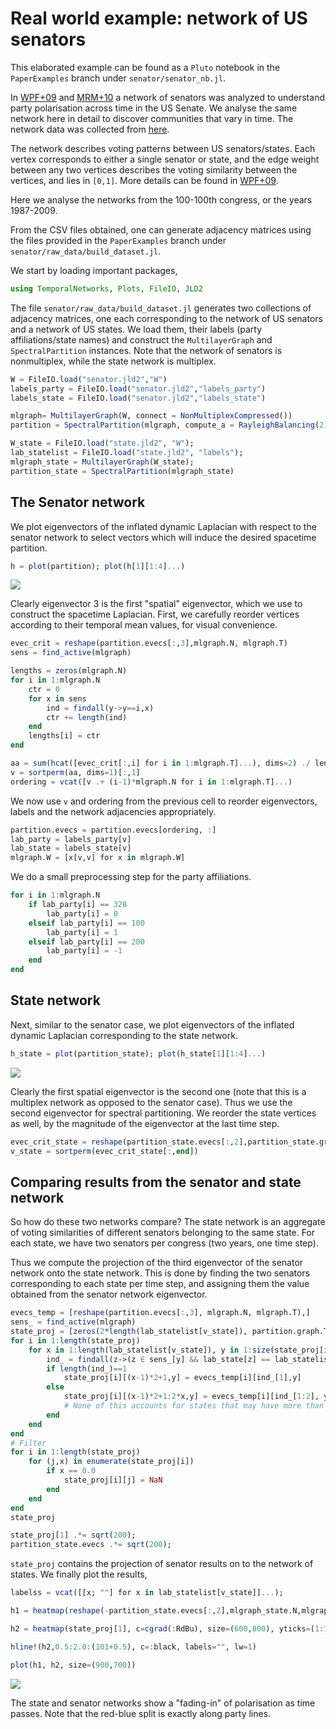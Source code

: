 # Real world example: network of US senators

This elaborated example can be found as a `Pluto` notebook in the `PaperExamples` branch under `senator/senator_nb.jl`.

In [WPF+09](https://arxiv.org/abs/0907.3509) and [MRM+10](https://arxiv.org/abs/0911.1824) a network of senators was analyzed to understand party polarisation across time in the US Senate. We analyse the same network here in detail to discover communities that vary in time. The network data was collected from [here](https://www.voteview.com).

The network describes voting patterns between US senators/states. Each vertex corresponds to either a single senator or state, and the edge weight between any two vertices describes the voting similarity between the vertices, and lies in ``[0,1]``. More details can be found in [WPF+09](https://arxiv.org/abs/0907.3509).

Here we analyse the networks from the 100-100th congress, or the years 1987-2009.

From the CSV files obtained, one can generate adjacency matrices using the files provided in the `PaperExamples` branch under `senator/raw_data/build_dataset.jl`.

We start by loading important packages,

```julia
using TemporalNetworks, Plots, FileIO, JLD2
```

The file `senator/raw_data/build_dataset.jl` generates two collections of adjacency matrices, one each corresponding to the network of US senators and a network of US states. We load them, their labels (party affiliations/state names) and construct the `MultilayerGraph` and `SpectralPartition` instances. Note that the network of senators is nonmultiplex, while the state network is multiplex.

```julia
W = FileIO.load("senator.jld2","W")
labels_party = FileIO.load("senator.jld2","labels_party")
labels_state = FileIO.load("senator.jld2","labels_state")

mlgraph= MultilayerGraph(W, connect = NonMultiplexCompressed())
partition = SpectralPartition(mlgraph, compute_a = RayleighBalancing(2))

W_state = FileIO.load("state.jld2", "W");
lab_statelist = FileIO.load("state.jld2", "labels");
mlgraph_state = MultilayerGraph(W_state);
partition_state = SpectralPartition(mlgraph_state)
```

## The Senator network

We plot eigenvectors of the inflated dynamic Laplacian with respect to the senator network to select vectors which will induce the desired spacetime partition. 

```julia
h = plot(partition); plot(h[1][1:4]...)
```

![](figs/evecs_senator.svg)

Clearly eigenvector 3 is the first "spatial" eigenvector, which we use to construct the spacetime Laplacian. First, we carefully reorder vertices according to their temporal mean values, for visual convenience.

```julia
evec_crit = reshape(partition.evecs[:,3],mlgraph.N, mlgraph.T)
sens = find_active(mlgraph)

lengths = zeros(mlgraph.N)
for i in 1:mlgraph.N
    ctr = 0
    for x in sens
        ind = findall(y->y==i,x)
        ctr += length(ind)
    end
    lengths[i] = ctr
end

aa = sum(hcat([evec_crit[:,i] for i in 1:mlgraph.T]...), dims=2) ./ lengths
v = sortperm(aa, dims=1)[:,1]
ordering = vcat([v .+ (i-1)*mlgraph.N for i in 1:mlgraph.T]...)
```

We now use `v` and ordering from the previous cell to reorder eigenvectors, labels and the network adjacencies appropriately.

```julia
partition.evecs = partition.evecs[ordering, :]
lab_party = labels_party[v]
lab_state = labels_state[v]
mlgraph.W = [x[v,v] for x in mlgraph.W]
```

We do a small preprocessing step for the party affiliations.

```julia
for i in 1:mlgraph.N
    if lab_party[i] == 328
        lab_party[i] = 0
    elseif lab_party[i] == 100
        lab_party[i] = 1
    elseif lab_party[i] == 200
        lab_party[i] = -1
    end
end
```

## State network

Next, similar to the senator case, we plot eigenvectors of the inflated dynamic Laplacian corresponding to the state network.

```julia
h_state = plot(partition_state); plot(h_state[1][1:4]...)
```

![](figs/evecs_state.svg)

Clearly the first spatial eigenvector is the second one (note that this is a multiplex network as opposed to the senator case). Thus we use the second eigenvector for spectral partitioning. We reorder the state vertices as well, by the magnitude of the eigenvector at the last time step.

```julia
evec_crit_state = reshape(partition_state.evecs[:,2],partition_state.graph.N, partition_state.graph.T)
v_state = sortperm(evec_crit_state[:,end])
```

## Comparing results from the senator and state network

So how do these two networks compare? The state network is an aggregate of voting similarities of different senators belonging to the same state. For each state, we have two senators per congress (two years, one time step). 

Thus we compute the projection of the third eigenvector of the senator network onto the state network. This is done by finding the two senators corresponding to each state per time step, and assigning them the value obtained from the senator network eigenvector.

```julia
evecs_temp = [reshape(partition.evecs[:,3], mlgraph.N, mlgraph.T),]
sens_ = find_active(mlgraph) 
state_proj = [zeros(2*length(lab_statelist[v_state]), partition.graph.T) for i in 1:length(evecs_temp)]
for i in 1:length(state_proj)
    for x in 1:length(lab_statelist[v_state]), y in 1:size(state_proj[i])[2]
        ind_ = findall(z->(z ∈ sens_[y] && lab_state[z] == lab_statelist[v_state][x]), 1:partition.graph.N)
        if length(ind_)==1
            state_proj[i][(x-1)*2+1,y] = evecs_temp[i][ind_[1],y]
        else
            state_proj[i][(x-1)*2+1:2*x,y] = evecs_temp[i][ind_[1:2], y]
            # None of this accounts for states that may have more than two senators in a single congress (with incomplete terms)
        end
    end
end
# Filter
for i in 1:length(state_proj)
    for (j,x) in enumerate(state_proj[i])
        if x == 0.0
            state_proj[i][j] = NaN
        end
    end
end
state_proj

state_proj[1] .*= sqrt(200);
partition_state.evecs .*= sqrt(200);
```

`state_proj` contains the projection of senator results on to the network of states. We finally plot the results,

```julia
labelss = vcat([[x; ""] for x in lab_statelist[v_state]]...);

h1 = heatmap(reshape(-partition_state.evecs[:,2],mlgraph_state.N,mlgraph_state.T)[v_state,:], c=cgrad(:RdBu), size=(600,800), yticks=(1:50,lab_statelist[v_state]), xticks=(1:2:11,1987:4:2009), dpi=300, clims = (-1,1))

h2 = heatmap(state_proj[1], c=cgrad(:RdBu), size=(600,800), yticks=(1:100,labelss), xticks=(1:2:11,1987:4:2009), dpi=300, grid=false, clims=(-1,1))

hline!(h2,0.5:2.0:(101+0.5), c=:black, labels="", lw=1)

plot(h1, h2, size=(900,700))
```

![](figs/projection.svg)

The state and senator networks show a "fading-in" of polarisation as time passes. Note that the red-blue split is exactly along party lines.


